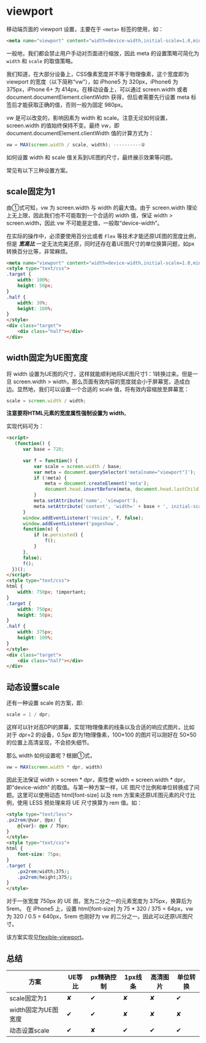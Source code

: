 # viewport

移动端页面的 viewport 设置，主要在于 `<meta>` 标签的使用，如：

```html
<meta name="viewport" content="width=device-width,initial-scale=1.0,minimum-scale=1.0,maximum-scale=1.0,user-scalable=no">
```

一般地，我们都会禁止用户手动对页面进行缩放，因此 meta 的设置策略可简化为`width` 和 `scale` 的取值策略。

我们知道，在大部分设备上，CSS像素宽度并不等于物理像素，这个宽度即为 viewport 的宽度（以下简称“vw”），如 iPhone5 为 320px，iPhone6 为 375px，iPhone 6+ 为 414px。在移动设备上，可以通过 screen.width 或者 document.documentElement.clientWidth 获得，但后者需要先行设置 meta 标签后才能获取正确的值，否则一般为固定 980px。

vw 是可以改变的，影响因素为 width 和 scale。注意无论如何设置，screen.width  的值始终保持不变。最终 vw，即 document.documentElement.clientWidth 值的计算方式为：

```javascript
vw = MAX(screen.width / scale, width); ----------①
```

如何设置 width 和 scale 值关系到UE图的尺寸，最终展示效果等问题。


常见有以下三种设置方案。

## scale固定为1

由①式可知，vw 为 screen.width 与 width 的最大值。由于 screen.width 理论上无上限，因此我们也不可能取到一个合适的 width 值，保证 width > screen.width，因此 vw 不可能是定值，一般取“device-width”。

在实际的操作中，必须要使用百分比或者 `Flex` 等技术才能还原UE图的宽度比例，但是 ___宽高比___ 一定无法完美还原，同时还存在着UE图尺寸的单位换算问题，如px转换百分比等，非常麻烦。

```html
<meta name="viewport" content="width=device-width,initial-scale=1.0,minimum-scale=1.0,maximum-scale=1.0,user-scalable=no">
<style type="text/css">
.target {
    width: 100%;
    height: 50px;
}
.half {
    width: 30%;
    height: 100%;
}
</style>
<div class="target">
    <div class="half"></div>
</div>
```

## width固定为UE图宽度

将 width 设置为UE图的尺寸，这样就能顺利地将UE图尺寸1：1转换过来。但是一旦 screen.width > width，那么页面有效内容的宽度就会小于屏幕宽，造成白边。显然地，我们可以设置一个合适的 scale 值，将有效内容缩放至屏幕宽：

```javascript
scale = screen.width / width;
```

__注意要将HTML元素的宽度属性强制设置为 width__。

实现代码可为：
```html
<script>
   (function() {
      var base = 720;
  
      var f = function() {
          var scale = screen.width / base;
          var meta = document.querySelector('meta[name="viewport"]');
          if (!meta) {
              meta = document.createElement('meta');
              document.head.insertBefore(meta, document.head.lastChild);
          }
          meta.setAttribute('name', 'viewport');
          meta.setAttribute('content', 'width=' + base + ', initial-scale=' + scale + ', minimum-scale=' + scale + ', maximum-scale=' + scale + ', user-scalable=no');
      }
      window.addEventListener('resize', f, false);
      window.addEventListener('pageshow',
      function(e) {
          if (e.persisted) {
              f();
          }
      },
      false);
      f();
  })();
</script>
<style type="text/css">
html {
    width: 750px; !important;
}
.target {
    width: 750px;
    height: 50px;
}
.half {
    width: 375px;
    height: 100%;
}
</style>
<div class="target">
    <div class="half"></div>
</div>
```

## 动态设置scale

还有一种设置 scale 的方案，即:

```javascript
scale = 1 / dpr;
```

这样可以针对高DPI的屏幕，实现1物理像素的线条以及合适的响应式图片。比如对于 dpr=2 的设备，0.5px 即为1物理像素，100×100 的图片可以刚好在 50×50 的位置上高清呈现，不会损失细节。

那么 width 如何设置呢？根据①式，

```javascript
vw = MAX(screen.width * dpr, width)
```

因此无法保证 width > screen * dpr，索性使 width = screen.width * dpr，即“device-width” 的取值。与第一种方案一样，UE 图尺寸比例和单位转换成了问题。这里可以使用动态 html[font-size] 以及 rem 方案来还原UE图元素的尺寸比例，使用 LESS 预处理来将 UE 尺寸换算为 rem 值。如：

```html
<style type="text/less">
.px2rem(@var, @px) {
    @{var}: @px / 75px;
}
</style>
<style type="text/css">
html {
    font-size: 75px;
}
.target {
    .px2rem(width;375);
    .px2rem(height;375);
}
</style>
```

对于一张宽度 750px 的 UE 图，宽为二分之一的元素宽度为 375px，换算后为 5rem。
在 iPhone5 上，设置 html[font-size] 为 75 * 320 / 375 = 64px，vw 为 320 / 0.5 = 640px，5rem 也刚好为 vw 的二分之一。因此可以还原UE图尺寸。

该方案实现见[flexible-viewport](https://github.com/yanni4night/flexible-viewport)。

## 总结

|方案|UE等比|px精确控制|1px线条|高清图片|单位转换|
|----|----|----|----|----|----|
|scale固定为1|✘|✔|✘|✘|✔|
|width固定为UE图宽度|✔|✔|✘|✘|✘|
|动态设置scale|✔|✘|✔|✔|✔|
